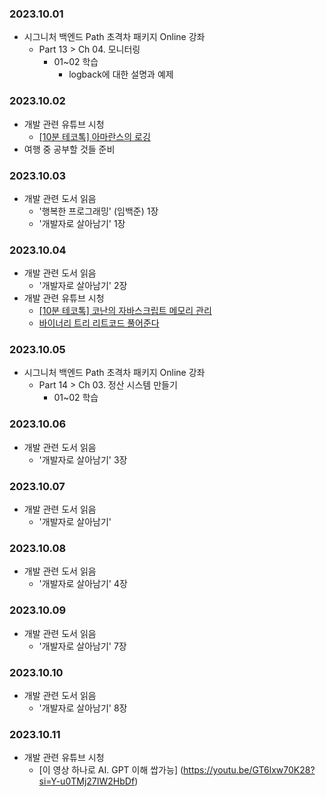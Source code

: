 ### 2023.10.01
- 시그니처 백엔드 Path 초격차 패키지 Online 강좌
  - Part 13 > Ch 04. 모니터링
    - 01~02 학습
      - logback에 대한 설명과 예제

### 2023.10.02
- 개발 관련 유튜브 시청
    - [[10분 테코톡] 아마란스의 로깅](https://youtu.be/X_iE36En9F4?si=kmVHGppEpC70wfra)
- 여행 중 공부할 것들 준비

### 2023.10.03
- 개발 관련 도서 읽음
  - '행복한 프로그래밍' (임백준) 1장
  - '개발자로 살아남기' 1장

### 2023.10.04
- 개발 관련 도서 읽음
  - '개발자로 살아남기' 2장
- 개발 관련 유튜브 시청
  - [[10분 테코톡] 코난의 자바스크립트 메모리 관리](https://youtu.be/1BoJZqxFYfQ?si=apIdSdTdJ-qJ0nsi)
  - [바이너리 트리 리트코드 풀어준다](https://youtu.be/OaCtvpXY5vU?si=3Cf_XvOoyCZaCibN)

### 2023.10.05
- 시그니처 백엔드 Path 초격차 패키지 Online 강좌
  - Part 14 > Ch 03. 정산 시스템 만들기
    - 01~02 학습

### 2023.10.06
- 개발 관련 도서 읽음
  - '개발자로 살아남기' 3장

### 2023.10.07
- 개발 관련 도서 읽음
  - '개발자로 살아남기'

### 2023.10.08
- 개발 관련 도서 읽음
  - '개발자로 살아남기' 4장

### 2023.10.09
- 개발 관련 도서 읽음
  - '개발자로 살아남기' 7장

### 2023.10.10
- 개발 관련 도서 읽음
  - '개발자로 살아남기' 8장

### 2023.10.11
- 개발 관련 유튜브 시청
  - [이 영상 하나로 AI. GPT 이해 쌉가능] (https://youtu.be/GT6lxw70K28?si=Y-u0TMj27IW2HbDf)
